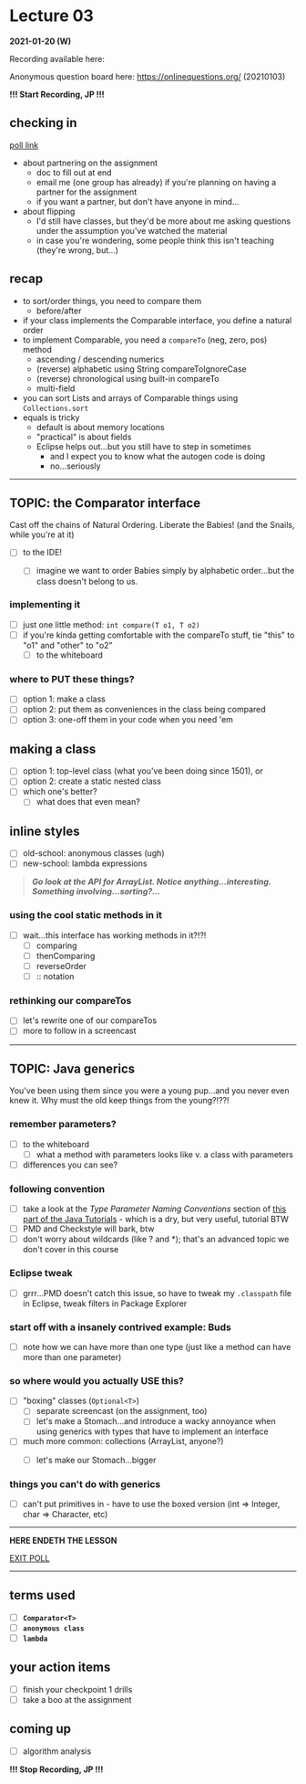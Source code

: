 # Lecture 03

**2021-01-20 (W)**

Recording available here: 

Anonymous question board here: https://onlinequestions.org/ (20210103)


**!!! Start Recording, JP !!!**


## checking in

[poll link](https://directpoll.com/r?XDbzPBd3ixYqg8hPSCpAcdV3VibwOj81h7YzQxP)

- about partnering on the assignment
  - doc to fill out at end
  - email me (one group has already) if you're planning on having a partner for the assignment
  - if you want a partner, but don't have anyone in mind...
- about flipping
  - I'd still have classes, but they'd be more about me asking questions under the assumption you've watched the material
  - in case you're wondering, some people think this isn't teaching (they're wrong, but...)

## recap

- to sort/order things, you need to compare them
  - before/after
- if your class implements the Comparable interface, you define a natural order
- to implement Comparable, you need a `compareTo` (neg, zero, pos) method
  - ascending / descending numerics
  - (reverse) alphabetic using String compareToIgnoreCase
  - (reverse) chronological using built-in compareTo
  - multi-field 
- you can sort Lists and arrays of Comparable things using `Collections.sort`
- equals is tricky
  - default is about memory locations
  - "practical" is about fields
  - Eclipse helps out...but you still have to step in sometimes
    - and I expect you to know what the autogen code is doing
    - no...seriously

---

## TOPIC: the Comparator interface

Cast off the chains of Natural Ordering. Liberate the Babies! (and the Snails, while you're at it)

- [ ] to the IDE!
  - [ ]  imagine we want to order Babies simply by alphabetic order...but the class doesn't belong to us.


### implementing it


- [ ] just one little method: `int compare(T o1, T o2)`
- [ ] if you're kinda getting comfortable with the compareTo stuff, tie "this" to "o1" and "other" to "o2"
  - [ ] to the whiteboard

### where to PUT these things?

- [ ] option 1: make a class
- [ ] option 2: put them as conveniences in the class being compared
- [ ] option 3: one-off them in your code when you need 'em

## making a class

- [ ] option 1: top-level class (what you've been doing since 1501), or
- [ ] option 2: create a static nested class
- [ ] which one's better? 
  - [ ] what does that even mean?

## inline styles

- [ ] old-school: anonymous classes (ugh)
- [ ] new-school: lambda expressions

> _**Go look at the API for ArrayList. Notice anything...interesting. Something involving...sorting?...**_

### using the cool static methods in it

- [ ] wait...this interface has working methods in it?!?!
  - [ ] comparing
  - [ ] thenComparing
  - [ ] reverseOrder
  - [ ] :: notation

### rethinking our compareTos

- [ ] let's rewrite one of our compareTos
- [ ] more to follow in a screencast

---

## TOPIC: Java generics

You've been using them since you were a young pup...and you never even knew it. Why must the old keep things from the young?!??!

### remember parameters?

- [ ] to the whiteboard
  - [ ] what a method with parameters looks like v. a class with parameters
- [ ] differences you can see?

### following convention

- [ ] take a look at the *Type Parameter Naming Conventions* section of [this part of the Java Tutorials](https://docs.oracle.com/javase/tutorial/java/generics/types.html) - which is a dry, but very useful, tutorial BTW
- [ ] PMD and Checkstyle will bark, btw
- [ ] don't worry about wildcards (like ? and *); that's an advanced topic we don't cover in this course

### Eclipse tweak

- [ ] grrr...PMD doesn't catch this issue, so have to tweak my `.classpath` file in Eclipse, tweak filters in Package Explorer

### start off with a insanely contrived example: Buds

- [ ] note how we can have more than one type (just like a method can have more than one parameter)

### so where would you actually USE this?

- [ ] "boxing" classes (`Optional<T>`)
  - [ ] separate screencast (on the assignment, too)
  - [ ] let's make a Stomach...and introduce a wacky annoyance when using generics with types that have to implement an interface
- [ ] much more common: collections (ArrayList, anyone?)
  - [ ] let's make our Stomach...bigger


### things you can't do with generics

- [ ] can't put primitives in - have to use the boxed version (int => Integer, char => Character, etc)

---

**HERE ENDETH THE LESSON**

[EXIT POLL](https://directpoll.com/r?XDbzPBd3ixYqg8xo3HpVHmgqwI2hDOwSFhLYxdxe)

---

## terms used

- [ ] **`Comparator<T>`**
- [ ] **`anonymous class`**
- [ ] **`lambda`**

## your action items

- [ ] finish your checkpoint 1 drills
- [ ] take a boo at the assignment

## coming up

- [ ] algorithm analysis

**!!! Stop Recording, JP !!!**
